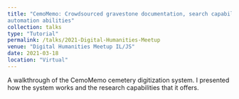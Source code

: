 ```yaml
---
title: "CemoMemo: Crowdsourced gravestone documentation, search capabilities, and upcoming
automation abilities"
collection: talks
type: "Tutorial"
permalink: /talks/2021-Digital-Humanities-Meetup
venue: "Digital Humanities Meetup IL/JS"
date: 2021-03-18
location: "Virtual"
---
```


A walkthrough of the CemoMemo cemetery digitization system.  I presented how the system works and the research capabilities that it offers.